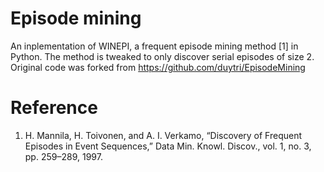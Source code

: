 # Episode mining

An inplementation of WINEPI, a frequent episode mining method [1] in Python. The method is tweaked to only discover serial episodes of size 2. Original code was forked from https://github.com/duytri/EpisodeMining 

# Reference

1. H. Mannila, H. Toivonen, and A. I. Verkamo, “Discovery of Frequent Episodes in Event Sequences,” Data Min. Knowl.
   Discov., vol. 1, no. 3, pp. 259–289, 1997.

